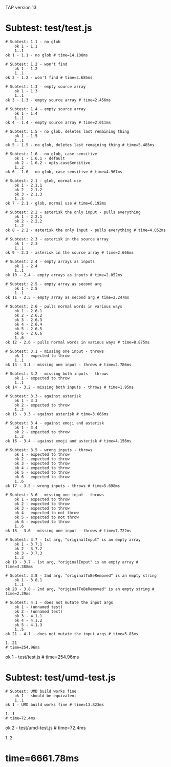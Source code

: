 TAP version 13
# Subtest: test/test.js
    # Subtest: 1.1 - no glob
        ok 1 - 1.1
        1..1
    ok 1 - 1.1 - no glob # time=14.108ms
    
    # Subtest: 1.2 - won't find
        ok 1 - 1.2
        1..1
    ok 2 - 1.2 - won't find # time=3.685ms
    
    # Subtest: 1.3 - empty source array
        ok 1 - 1.3
        1..1
    ok 3 - 1.3 - empty source array # time=2.456ms
    
    # Subtest: 1.4 - empty source array
        ok 1 - 1.4
        1..1
    ok 4 - 1.4 - empty source array # time=2.011ms
    
    # Subtest: 1.5 - no glob, deletes last remaining thing
        ok 1 - 1.5
        1..1
    ok 5 - 1.5 - no glob, deletes last remaining thing # time=5.485ms
    
    # Subtest: 1.6 - no glob, case sensitive
        ok 1 - 1.6.1 - default
        ok 2 - 1.6.2 - opts.caseSensitive
        1..2
    ok 6 - 1.6 - no glob, case sensitive # time=4.967ms
    
    # Subtest: 2.1 - glob, normal use
        ok 1 - 2.1.1
        ok 2 - 2.1.2
        ok 3 - 2.1.3
        1..3
    ok 7 - 2.1 - glob, normal use # time=6.192ms
    
    # Subtest: 2.2 - asterisk the only input - pulls everything
        ok 1 - 2.2.1
        ok 2 - 2.2.2
        1..2
    ok 8 - 2.2 - asterisk the only input - pulls everything # time=4.052ms
    
    # Subtest: 2.3 - asterisk in the source array
        ok 1 - 2.3
        1..1
    ok 9 - 2.3 - asterisk in the source array # time=2.666ms
    
    # Subtest: 2.4 - empty arrays as inputs
        ok 1 - 2.4
        1..1
    ok 10 - 2.4 - empty arrays as inputs # time=2.052ms
    
    # Subtest: 2.5 - empty array as second arg
        ok 1 - 2.5
        1..1
    ok 11 - 2.5 - empty array as second arg # time=2.247ms
    
    # Subtest: 2.6 - pulls normal words in various ways
        ok 1 - 2.6.1
        ok 2 - 2.6.2
        ok 3 - 2.6.3
        ok 4 - 2.6.4
        ok 5 - 2.6.5
        ok 6 - 2.6.6
        1..6
    ok 12 - 2.6 - pulls normal words in various ways # time=8.875ms
    
    # Subtest: 3.1 - missing one input - throws
        ok 1 - expected to throw
        1..1
    ok 13 - 3.1 - missing one input - throws # time=2.786ms
    
    # Subtest: 3.2 - missing both inputs - throws
        ok 1 - expected to throw
        1..1
    ok 14 - 3.2 - missing both inputs - throws # time=1.95ms
    
    # Subtest: 3.3 - against asterisk
        ok 1 - 3.3
        ok 2 - expected to throw
        1..2
    ok 15 - 3.3 - against asterisk # time=3.666ms
    
    # Subtest: 3.4 - against emoji and asterisk
        ok 1 - 3.4
        ok 2 - expected to throw
        1..2
    ok 16 - 3.4 - against emoji and asterisk # time=4.156ms
    
    # Subtest: 3.5 - wrong inputs - throws
        ok 1 - expected to throw
        ok 2 - expected to throw
        ok 3 - expected to throw
        ok 4 - expected to throw
        ok 5 - expected to throw
        ok 6 - expected to throw
        1..6
    ok 17 - 3.5 - wrong inputs - throws # time=5.698ms
    
    # Subtest: 3.6 - missing one input - throws
        ok 1 - expected to throw
        ok 2 - expected to throw
        ok 3 - expected to throw
        ok 4 - expected to not throw
        ok 5 - expected to not throw
        ok 6 - expected to throw
        1..6
    ok 18 - 3.6 - missing one input - throws # time=7.722ms
    
    # Subtest: 3.7 - 1st arg, "originalInput" is an empty array
        ok 1 - 3.7.1
        ok 2 - 3.7.2
        ok 3 - 3.7.3
        1..3
    ok 19 - 3.7 - 1st arg, "originalInput" is an empty array # time=3.388ms
    
    # Subtest: 3.8 - 2nd arg, "originalToBeRemoved" is an empty string
        ok 1 - 3.8.1
        1..1
    ok 20 - 3.8 - 2nd arg, "originalToBeRemoved" is an empty string # time=2.39ms
    
    # Subtest: 4.1 - does not mutate the input args
        ok 1 - (unnamed test)
        ok 2 - (unnamed test)
        ok 3 - 4.1.1
        ok 4 - 4.1.2
        ok 5 - 4.1.3
        1..5
    ok 21 - 4.1 - does not mutate the input args # time=5.85ms
    
    1..21
    # time=254.96ms
ok 1 - test/test.js # time=254.96ms

# Subtest: test/umd-test.js
    # Subtest: UMD build works fine
        ok 1 - should be equivalent
        1..1
    ok 1 - UMD build works fine # time=13.823ms
    
    1..1
    # time=72.4ms
ok 2 - test/umd-test.js # time=72.4ms

1..2
# time=6661.78ms
